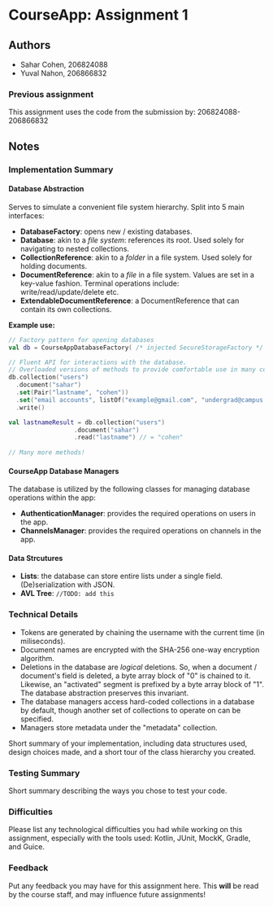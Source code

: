 # CourseApp: Assignment 1

## Authors
* Sahar Cohen, 206824088
* Yuval Nahon, 206866832

### Previous assignment
This assignment uses the code from the submission by: 206824088-206866832

## Notes

### Implementation Summary

#### Database Abstraction
Serves to simulate a convenient file system hierarchy. Split into 5 main interfaces:

* **DatabaseFactory**: opens new / existing databases.
* **Database**: akin to a *file system*: references its root. Used solely for navigating to nested collections.
* **CollectionReference**: akin to a *folder* in a file system. Used solely for holding documents.
* **DocumentReference**: akin to a *file* in a file system. Values are set in a key-value fashion. Terminal operations include: write/read/update/delete etc.
* **ExtendableDocumentReference**: a DocumentReference that can contain its own collections.

**Example use:**

```kotlin
// Factory pattern for opening databases
val db = CourseAppDatabaseFactory( /* injected SecureStorageFactory */ ).open("cool database")

// Fluent API for interactions with the database.
// Overloaded versions of methods to provide comfortable use in many common cases
db.collection("users")
  .document("sahar")
  .set(Pair("lastname", "cohen"))
  .set("email accounts", listOf("example@gmail.com", "undergrad@campus.technion.ac.il"))
  .write()

val lastnameResult = db.collection("users")
                  .document("sahar")
                  .read("lastname") // = "cohen"
                  
// Many more methods!
```

#### CourseApp Database Managers
The database is utilized by the following classes for managing database operations within the app:
* **AuthenticationManager**: provides the required operations on users in the app.
* **ChannelsManager**: provides the required operations on channels in the app.


#### Data Strcutures
* **Lists**: the database can store entire lists under a single field. (De)serialization with JSON.
* **AVL Tree**: ```//TODO: add this```

### Technical Details
* Tokens are generated by chaining the username with the current time (in miliseconds).
* Document names are encrypted with the SHA-256 one-way encryption algorithm.
* Deletions in the database are *logical* deletions. So, when a document / document's field is deleted, a byte array block of "0" is chained to it. Likewise, an "activated" segment is prefixed by a byte array block of "1". The database abstraction preserves this invariant.
* The database managers access hard-coded collections in a database by default, though another set of collections to operate on can be specified.
* Managers store metadata under the "metadata" collection. 

Short summary of your implementation, including data structures used, design choices made, and
a short tour of the class hierarchy you created.

### Testing Summary
Short summary describing the ways you chose to test your code.

### Difficulties
Please list any technological difficulties you had while working on this assignment, especially
with the tools used: Kotlin, JUnit, MockK, Gradle, and Guice.

### Feedback
Put any feedback you may have for this assignment here. This **will** be read by the course staff,
and may influence future assignments!
